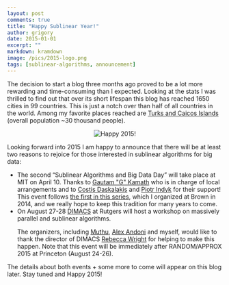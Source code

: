 ```yaml
---
layout: post
comments: true
title: "Happy Sublinear Year!"
author: grigory 
date: 2015-01-01
excerpt: ""
markdown: kramdown
image: /pics/2015-logo.png	
tags: [sublinear-algorithms, announcement]
---
```



The decision to start a blog three months ago proved to be a lot more rewarding and time-consuming than I expected.
Looking at the stats I was thrilled to find out that over its short lifespan this blog has reached 1650 cities in 99 countries. 
This is just a notch over than half of all countries in the world. Among my favorite places reached are <a href="http://en.wikipedia.org/wiki/Turks_and_Caicos_Islands">Turks and Caicos Islands</a> (overall population ~30 thousand people).

<div align="center"><img alt="Happy 2015!" src="{{site.url}}/pics/2015.png"> </div>

Looking forward into 2015 I am happy to announce that there will be at least two reasons to rejoice for those interested in sublinear algorithms for big data:
<div>
<ul class="fa-ul">
<li> <i class="fa li fa fa-group"> </i> The second &ldquo;Sublinear Algorithms and Big Data Day&rdquo; will take place at MIT on April 10. Thanks to <a href="http://www.gautamkamath.com/">Gautam "G" Kamath</a> who is in charge of local arrangements and to <a href="http://people.csail.mit.edu/costis/ ">Costis Daskalakis</a> and <a href="http://people.csail.mit.edu/indyk/">Piotr Indyk</a> for their support!
This event follows <a href="http://grigory.us/big-data-day.html">the first in this series</a>, which I organized at Brown in 2014, and we really hope to keep this tradition for many years to come.
</li>
<li> <i class="fa li fa fa-group"></i> On August 27-28 <a href="http://dimacs.rutgers.edu/">DIMACS</a> at Rutgers will host a workshop on massively parallel and sublinear algorithms. 

The organizers, including <a href="http://www.cs.rutgers.edu/~muthu/ ">Muthu</a>, <a href="http://www.mit.edu/~andoni/ ">Alex Andoni</a> and myself, would like to thank the director of DIMACS <a href="http://www.cs.rutgers.edu/~rwright1/">Rebecca Wright</a> for helping to make this happen.  Note that this event will be immediately after RANDOM/APPROX 2015 at Princeton (August 24-26).   </li>
</ul>

The details about both events + some more to come will appear on this blog later. Stay tuned and Happy 2015! 
</div>
